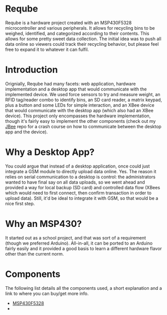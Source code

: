 Reqube
======

Reqube is a hardware project created with an MSP430F5328 microcontroller and various peripherals. It allows for recycling bins to be weighed, identified,  and categorized according to their contents. This allows for some pretty sweet data collection. The initial idea was to push all data online so viewers could track their recycling behavior, but please feel free to expand it to whatever it can fulfil. 

Introduction
============

Orignially, Reqube had many facets: web application, hardware implementation and a desktop app that would communicate with the implemented device. We used force sensors to try and measure weight, an RFID tag/reader combo to identify bins, an SD card reader, a matrix keypad, plus a button and some LEDs for simple interaction, and an XBee device that would communicate with the desktop app (which also had an XBee device).  This project only encompasses the hardware implementation, though it's fairly easy to implement the other components (check out my <a href="https://github.com/yoaquim/JBeeCommunicator">JBee</a> repo for a crash course on how to communicate between the desktop app and the device). 

Why a Desktop App?
==================

You could argue that instead of a desktop application, once could just integrate a GSM module to directly upload data online. Yes. The reason it relies on serial communication to a desktop is control: the administrators wanted to have final say on all data uploads, so we went ahead and provided a way for local backup (SD card) and controlled data flow (XBees which would need to first connect, then confirm transaction in order to upload data). Still, it'd be ideal to integrate it with GSM, so that would be a nice first step.



Why an MSP430?
============================

It started out as a school project, and that was sort of a requirement (though we preferred Arduino). All-in-all, it can be ported to an Arduino fairly easily and it provided a good basis to learn a different hardware flavor other than the current norm.

Components
==========

The following list details all the components used, a short explanation and a link to where you can buy/get more info.

- <a href="http://www.ti.com/product/msp430f5328">MSP430F5328</a>
- 
